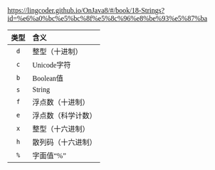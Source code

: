 <font face="SimSun" size=3>

https://lingcoder.github.io/OnJava8/#/book/18-Strings?id=%e6%a0%bc%e5%bc%8f%e5%8c%96%e8%be%93%e5%87%ba

<table>
<thead>
<tr>
<th align="center">类型</th>
<th align="left">含义</th>
</tr>
</thead>
<tbody><tr>
<td align="center"><code>d</code></td>
<td align="left">整型（十进制）</td>
</tr>
<tr>
<td align="center"><code>c</code></td>
<td align="left">Unicode字符</td>
</tr>
<tr>
<td align="center"><code>b</code></td>
<td align="left">Boolean值</td>
</tr>
<tr>
<td align="center"><code>s</code></td>
<td align="left">String</td>
</tr>
<tr>
<td align="center"><code>f</code></td>
<td align="left">浮点数（十进制）</td>
</tr>
<tr>
<td align="center"><code>e</code></td>
<td align="left">浮点数（科学计数）</td>
</tr>
<tr>
<td align="center"><code>x</code></td>
<td align="left">整型（十六进制）</td>
</tr>
<tr>
<td align="center"><code>h</code></td>
<td align="left">散列码（十六进制）</td>
</tr>
<tr>
<td align="center"><code>%</code></td>
<td align="left">字面值“%”</td>
</tr>
</tbody></table>

</font>